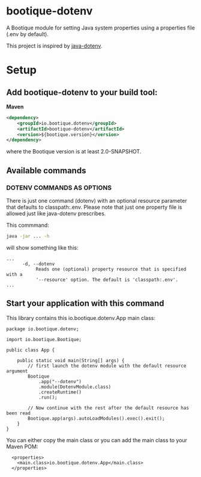 # bootique-dotenv
A Bootique module for setting Java system properties using a properties file (.env by default).

This project is inspired by [java-dotenv](https://github.com/cdimascio/java-dotenv).

# Setup

## Add bootique-dotenv to your build tool:

**Maven**
```xml
<dependency>
    <groupId>io.bootique.dotenv</groupId>
    <artifactId>bootique-dotenv</artifactId>
    <version>${bootique.version}</version>
</dependency>
```

where the Bootique version is at least 2.0-SNAPSHOT.

## Available commands

### DOTENV COMMANDS AS OPTIONS

There is just one command (dotenv) with an optional resource parameter that
defaults to classpath:.env. Please note that just one property file is
allowed just like java-dotenv prescribes.

This commmand:

```bash
java -jar ... -h
```

will show something like this:


```text
...
      -d, --dotenv
           Reads one (optional) property resource that is specified with a
           '--resource' option. The default is 'classpath:.env'.
...					 
```

## Start your application with this command

This library contains this io.bootique.dotenv.App main class:

```text
package io.bootique.dotenv;

import io.bootique.Bootique;

public class App {

    public static void main(String[] args) {
        // first launch the dotenv module with the default resource argument        
        Bootique
            .app("--dotenv")
            .module(DotenvModule.class)
            .createRuntime()
            .run();

        // Now continue with the rest after the default resource has been read
        Bootique.app(args).autoLoadModules().exec().exit();
    }
}
```

You can either copy the main class or you can add the main class to your Maven POM:

```text
  <properties>
    <main.class>io.bootique.dotenv.App</main.class>
  </properties>		
```
